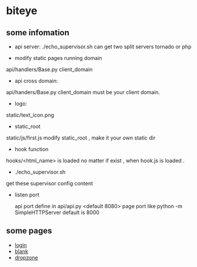 # biteye

## some infomation

* api server:
./echo_supervisor.sh 
can get two split servers tornado or php 


* modify static pages running domain 

api/handlers/Base.py client_domain

* api cross domain:

api/handers/Base.py client_domain must be your client domain.

* logo:

static/text_icon.png

* static_root

static/js/first.js modify static_root , make it your own static dir

* hook function 

hooks/<html_name> is loaded no matter if exist , when hook.js is loaded .

* ./echo_supervisor.sh  

 get these supervisor config content 

* listen port

  api port define in api/api.py  <default 8080>
  page port like python -m SimpleHTTPServer default is 8000

## some pages

* [login](http://qixingyue.github.io/biteye/html/pages/login.html)
* [blank](http://qixingyue.github.io/biteye/html/pages/blank.html)
* [dropzone](http://qixingyue.github.io/biteye/html/pages/dropzone.html)
